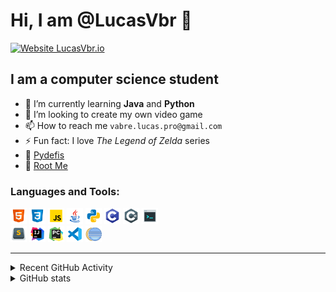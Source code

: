 # Hi, I am @LucasVbr 👋
[![Website LucasVbr.io](https://img.shields.io/website-up-down-green-red/http/LucasVbr.io.svg)][Website]


## I am a computer science student

- 🌱 I’m currently learning **Java** and **Python**
- 💞️ I’m looking to create my own video game
- 📫 How to reach me `vabre.lucas.pro@gmail.com`
- ⚡ Fun fact: I love *The Legend of Zelda* series
- 🎯 [Pydefis]
- 🚩 [Root Me]

### Languages and Tools:

<img alt="HTML5" width="26px" src="icons/html5.png"/>
<img alt="CSS3" width="26px" src="icons/css3.png"/>
<img alt="JavaScript" width="26px" src="icons/javascript.png"/>
<img alt="Java" width="26px" src="icons/java.png"/>
<img alt="Python" width="26px" src="icons/python.png"/>
<img alt="C" width="26px" src="icons/c-language.png"/>
<img alt="C Sharp" width="26px" src="icons/c-sharp.png"/>
<img alt="Bash" width="26px" src="icons/console.png"/>

<br />

<img alt="Sublime Text" width="26px" src="icons/sublime-text.png"/>
<img alt="IntelliJ Idea" width="26px" src="icons/intellij-idea.png"/>
<img alt="PyCharm" width="26px" src="icons/pycharm.png"/>
<img alt="Visual Studio Code" width="26px" src="icons/visual-studio-code.png"/>
<img alt="Eclipse" width="26px" src="icons/eclipse.png"/>

---

<details>
  <summary>Recent GitHub Activity</summary>
  
<!--START_SECTION:activity-->
<!--END_SECTION:activity-->

</details>

<details>
    <summary>GitHub stats</summary>

![GitHub Stats]
![Top Langs]

</details>

<!-- Links -->
[Website]: https://www.LucasVbr.io
[Pydefis]: https://pydefis.callicode.fr/user/mhof/LucasVbr/bba98551173e6b21
[Root Me]: https://www.root-me.org/LucasVbr?lang=fr

[GitHub Stats]: https://github-readme-stats.vercel.app/api?username=LucasVbr&show_icons=true
[Top Langs]: https://github-readme-stats.vercel.app/api/top-langs/?username=LucasVbr&layout=compact